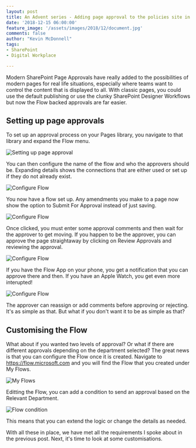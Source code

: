 ```yaml
---
layout: post
title: An Advent series - Adding page approval to the policies site in Modern SharePoint
date: '2018-12-15 06:00:00'
feature_image: '/assets/images/2018/12/document.jpg'
comments: false
author: "Kevin McDonnell"
tags:
- SharePoint
- Digital Workplace

---
```


Modern SharePoint Page Approvals have really added to the possibilities of modern pages for real life situations, especially where teams want to control the content that is displayed to all. With classic pages, you could use the default publishing or use the clunky SharePoint Designer Workflows but now the Flow backed approvals are far easier.

## Setting up page approvals

To set up an approval process on your Pages library, you navigate to that library and expand the Flow menu.

![Setting up page approval](/assets/images/2018/12/ModernSharePointSetupPageApproval.PNG)

You can then configure the name of the flow and who the approvers should be. Expanding details shows the connections that are either used or set up if they do not already exist.

![Configure Flow](/assets/images/2018/12/ModernSharePointConfigureFlow.PNG)

You now have a flow set up. Any amendments you make to a page now show the option to Submit For Approval instead of just saving. 

![Configure Flow](/assets/images/2018/12/ModernSharePointSubmitForApproval.PNG)

Once clicked, you must enter some approval comments and then wait for the approver to get moving. If you happen to be the approver, you can approve the page straightaway by clicking on Review Approvals and reviewing the approval.

![Configure Flow](/assets/images/2018/12/ModernSharePointApproveEdit.PNG)

If you have the Flow App on your phone, you get a notification that you can approve there and then. If you have an Apple Watch, you get even more interupted!

![Configure Flow](/assets/images/2018/12/FlowApproval.PNG)

The approver can reassign or add comments before approving or rejecting. It's as simple as that. But what if you don't want it to be as simple as that?

## Customising the Flow

What about if you wanted two levels of approval? Or what if there are different approvals depending on the department selected? The great news is that you can configure the Flow once it is created. Navigate to https://flow.microsoft.com and you will find the Flow that you created under My Flows.

![My Flows](/assets/images/2018/12/MyFlows.PNG)

Editting the Flow, you can add a condition to send an approval based on the Relevant Department.

![Flow condition](/assets/images/2018/12/FlowCondition.PNG)

This means that you can extend the logic or change the details as needed.

With all these in place, we have met all the requirements I spoke about in the previous post. Next, it's time to look at some customisations.